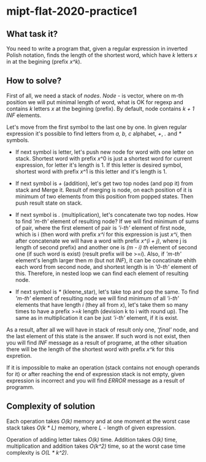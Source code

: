 # mipt-flat-2020-practice1

## What task it?
You need to write a program that, given a regular expression in inverted Polish notation, finds the length of the shortest word, which have *k* letters *x* in at 
the begining (prefix *x^k*).

## How to solve?
First of all, we need a stack of *nodes*. 
*Node* - is vector, where on m-th position we will put minimal length of word, what is OK for regexp and contains *k* letters *x* at the begining (prefix).
 By default, node contains *k + 1* *INF* elements.

Let's move from the first symbol to the last one by one. In given regular expression it's possible to find letters from *a, b, c* alphabet, *+*, *.* and *\**
symbols. 

* If next symbol is letter, let's push new node for word with one letter on stack. Shortest word with prefix *x*^0 is just a shortest word for current expression, for letter it's length is 1. If this letter is desired symbol, shortest word with prefix *x*^1 is this letter and it's length is 1.

* If next symbol is *+* (addition), let's get two top nodes (and pop it) from stack and Merge it. Result of merging is node, on each position of it is minimum of two elements from this position from popped states. Then push result state on stack.

* If next symbol is *.* (multiplication), let's concatenate two top nodes. How to find *'m-th'* element of resulting node? If we will find minimum of sums of 
pair, where the first element of pair is *'i-th'* element of first node, which is i (then word with prefix *x^i* for this expression is just *x^i*, then after 
concatenate we will have a word with prefix *x^(i + j)*, where j is length of second prefix) and another one is *(m - i) th* element of second one (if such word 
is exist) (result prefix will be >=*i*). Also, if *'m-th'* element's length larger then *m* (but not *INF*), it can be concatinate ehith each word from second 
node, and shortest length is in *'0-th'* element of this. Therefore, in nested loop we can find each element of resulting node.

* If next symbol is *\** (kleene_star), let's take top and pop the same. To find *'m-th'* element of resulting node we will find minimum of all *'i-th'* elements that 
have length *i* (they all from *x*), let's take them so many times to have a prefix >=*k* length (devision k to i with round up). The same as in multiplication
it can be just *'i-th'* element, if it is exist.

As a result, after all we will have in stack of result only one, *'final'* node, and the last element of this state is the answer. If such word is not exist, then
you will find *INF* message as a result of programe, at the other situation there will be the length of the shortest word with prefix *x^k* for this expretion.

If it is impossible to make an operation (stack contains not enough operands for it) or after reaching the end of expression stack is not empty, given expression is incorrect and you will find *ERROR* message as a result of programm.

## Complexity of solution
Each operation takes *O(k)* memory and at one moment at the worst case stack takes *O(k \* L)* memory, where *L* - length of given expression.

Operation of adding letter takes *O(k)* time. Addition takes *O(k)* time, multiplication and addition takes *O(k^2)* time, so at the worst case time complexity is
*O(L * k^2)*.
